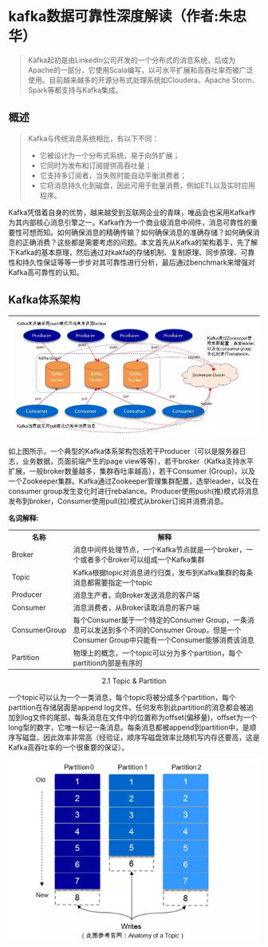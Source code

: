 # kafka数据可靠性深度解读（作者:朱忠华）

> Kafka起初是由LinkedIn公司开发的一个分布式的消息系统，后成为Apache的一部分，它使用Scala编写，以可水平扩展和高吞吐率而被广泛使用。目前越来越多的开源分布式处理系统如Cloudera、Apache Storm、Spark等都支持与Kafka集成。


## 概述  

> Kafka与传统消息系统相比，有以下不同：
> 
> * 它被设计为一个分布式系统，易于向外扩展；
> * 它同时为发布和订阅提供高吞吐量；
> * 它支持多订阅者，当失败时能自动平衡消费者；
> * 它将消息持久化到磁盘，因此可用于批量消费，例如ETL以及实时应用程序。

Kafka凭借着自身的优势，越来越受到互联网企业的青睐，唯品会也采用Kafka作为其内部核心消息引擎之一。Kafka作为一个商业级消息中间件，消息可靠性的重要性可想而知。如何确保消息的精确传输？如何确保消息的准确存储？如何确保消息的正确消费？这些都是需要考虑的问题。本文首先从Kafka的架构着手，先了解下Kafka的基本原理，然后通过对kakfa的存储机制、复制原理、同步原理、可靠性和持久性保证等等一步步对其可靠性进行分析，最后通过benchmark来增强对Kafka高可靠性的认知。

## Kafka体系架构 

![Kafka体系架构](assets/20171102110745.png "Kafka体系架构")

如上图所示，一个典型的Kafka体系架构包括若干Producer（可以是服务器日志，业务数据，页面前端产生的page view等等），若干broker（Kafka支持水平扩展，一般broker数量越多，集群吞吐率越高），若干Consumer (Group)，以及一个Zookeeper集群。Kafka通过Zookeeper管理集群配置，选举leader，以及在consumer group发生变化时进行rebalance。Producer使用push(推)模式将消息发布到broker，Consumer使用pull(拉)模式从broker订阅并消费消息。

**名词解释:**
<table>
<tr><th>名称</th><th>解释</th></tr>
<tr><td>Broker</td><td>消息中间件处理节点，一个Kafka节点就是一个broker，一个或者多个Broker可以组成一个Kafka集群</td></tr>
<tr><td>Topic</td><td>Kafka根据topic对消息进行归类，发布到Kafka集群的每条消息都需要指定一个topic</td></tr>
<tr><td>Producer</td><td>消息生产者，向Broker发送消息的客户端</td></tr>
<tr><td>Consumer</td><td>消息消费者，从Broker读取消息的客户端</td></tr>
<tr><td>ConsumerGroup</td><td>每个Consumer属于一个特定的Consumer Group，一条消息可以发送到多个不同的Consumer Group，但是一个Consumer Group中只能有一个Consumer能够消费该消息</td></tr>
<tr><td>Partition</td><td>物理上的概念，一个topic可以分为多个partition，每个partition内部是有序的</td></tr>
</table>

<p><center>2.1 Topic & Partition</center></p>


一个topic可以认为一个一类消息，每个topic将被分成多个partition，每个partition在存储层面是append log文件。任何发布到此partition的消息都会被追加到log文件的尾部，每条消息在文件中的位置称为offset(偏移量)，offset为一个long型的数字，它唯一标记一条消息。每条消息都被append到partition中，是顺序写磁盘，因此效率非常高（经验证，顺序写磁盘效率比随机写内存还要高，这是Kafka高吞吐率的一个很重要的保证）。

![Kafka体系架构](assets/20171102111741.png "Kafka体系架构")